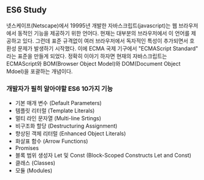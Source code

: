 ## ES6 Study
넷스케이프(Netscape)에서 19995년 개발한 자바스크립트(javascript)는 웹 브라우저에서 동적인 기능을 제공하기 위한 언어다. 현재는 대부분의 브라우저에서 이 언어를 제공하고 있다. 그런데 표준 규격없이 여러 브라우저에서 독자적인 특성이 추가되면서 호환성 문제가 발생하기 시작했다. 이에 ECMA 국제 기구에서 "ECMAScript Standard" 라는 표준을 만들게 되었다. 정확히 이야기 하자면 현재의 자바스크립트는 ECMAScript와 BOM(Browser Object Model)와 DOM(Document Object Mdoel)을 포괄하는 개념이다.

<h3>개발자가 필히 알아야할 ES6 10가지 기능</h3>
<ul>
  <li>기본 매개 변수 (Default Parameters)</li>
  <li>템플릿 리터럴 (Template Literals)</li>
  <li>멀티 라인 문자열 (Multi-line Srtings)</li>
  <li>비구조화 할당 (Destructuring Assignment)</li>
  <li>향상된 객체 리터럴 (Enhanced Object Literals)</li>
  <li>화살표 함수 (Arrow Functions)</li>
  <li>Promises</li>
  <li>블록 범위 생성자 Let 및 Const (Block-Scoped Constructs Let and Const)</li>
  <li>클래스 (Classes)</li>
  <li>모듈 (Modules)</li>
</ul>
